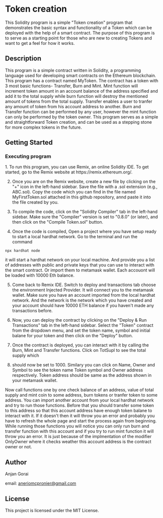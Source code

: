<h1>Token creation </h1>

This Solidity program is a simple "Token creation" program that demonstrates the basic syntax and functionality of a Token which can be deployed with the help of a smart contract. The purpose of this program is to serve as a starting point for those who are new to creating Tokens and want to get a feel for how it works.

<h2>Description</h2>
This program is a simple contract written in Solidity, a programming language used for developing smart contracts on the Ethereum blockchain. This program has a contract named MyToken. The contract has a token with 3 most basic functions- Transfer, Burn and Mint. Mint function will increment token amount in an account balance of the address specified and add it to the total supply while burn function will destroy the mentioned amount of tokens from the total supply. Transfer enables a user to tranfer any amount of token from his account address to another. Burn and Transfer function can be performed by any user, however the mint function can only be performed by the token owner. This program serves as a simple and straightforward Token creation, and can be used as a stepping stone for more complex tokens in the future.

<h2>Getting Started</h2>
<h3>Executing program</h3>
1. To run this program, you can use Remix, an online Solidity IDE. To get started, go to the Remix website at https://remix.ethereum.org/.

2. Once you are on the Remix website, create a new file by clicking on the "+" icon in the left-hand sidebar. Save the file with a .sol extension (e.g., ABC.sol). 
   Copy the code  which you can find in the file named MyFirstToken.sol attached in this github repository, annd paste it into the file created by you.

3. To compile the code, click on the "Solidity Compiler" tab in the left-hand sidebar. Make sure the "Compiler" version is set to "0.8.0" (or later), and then 
   click on the "Compile Token.sol" button.

4. Once the code is compiled, Open a project where you have setup ready to start a local hardhat network. Go to the terminal and run the command
```
npx hardhat node
```
   it will start a hardhat network on your local machine. And provide you a list of addresses with public and private keys that you can use to 
   interact with the smart contract. Or import them to metamask wallet. Each accouont will be loaded with 10000 Eth balance.

5. Come back to Remix IDE. Switch to deploy and transactions tab choose the environment Injected Provider. It will connect you to the metamask wallet.
   Make sure you have an account imported from the local hardhat network. And the network is the network which you have created and your account
   should have 10000 ETH balance if you haven't made any transactions before.

6. Now, you can deploy the contract by clicking on the "Deploy & Run Transactions" tab in the left-hand sidebar. Select the "Token" contract from the dropdown 
   menu, and set the token name, symbol and initial balane for your token and then click on the "Deploy" button.

7. Once the contract is deployed, you can interact with it by calling the Burn, Mint and Transfer functions. Click on TotSupl to see the total supply which
8. should 
   now be set to 1000. Similary you can click on Name, Owner and Symbol to see the token name Token symbol and Owner address respectively. Token address
   should be same as the address shown in your metamask wallet.

Now call functions one by one check balance of an address, value of total supply and mint coin to some address, burn tokens or tranfer token to some address. 
You can import another account from your local hardhat network and try to run those functions. Before that you should transfer some token to this address so 
that this account address have enough token balane to interact with it. If it doesn't then it will throw you an error and probably you have to refresh the 
whole page and start the process again from beginning. While running those functions you will notice you can only run burn and transfer function with this 
account and if you try to run mint function it will throw you an error. It is just because of the implmentation of the modifier OnlyOwner where it checks 
weather this account address is the contract owner or not.

<h2>Author</h2>
Anjan Gorai

email: aneriomcpronier@gmail.com

<h2>License</h2>
This project is licensed under the MIT License.
